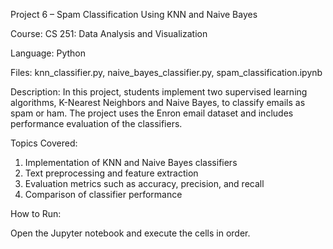 Project 6 – Spam Classification Using KNN and Naive Bayes

Course: CS 251: Data Analysis and Visualization

Language: Python

Files: knn_classifier.py, naive_bayes_classifier.py, spam_classification.ipynb

Description:
In this project, students implement two supervised learning algorithms, K-Nearest Neighbors and Naive Bayes, to classify emails as spam or ham. The project uses the Enron email dataset and includes performance evaluation of the classifiers.

Topics Covered:
1. Implementation of KNN and Naive Bayes classifiers
2. Text preprocessing and feature extraction
3. Evaluation metrics such as accuracy, precision, and recall
4. Comparison of classifier performance

How to Run:

Open the Jupyter notebook and execute the cells in order.
